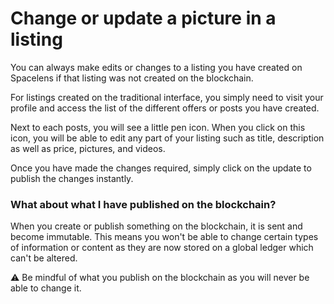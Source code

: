 # Change or update a picture in a listing

You can always make edits or changes to a listing you have created on Spacelens if that listing was not created on the blockchain. 

For listings created on the traditional interface, you simply need to visit your profile and access the list of the different offers or posts you have created.

Next to each posts, you will see a little pen icon. When you click on this icon, you will be able to edit any part of your listing such as title, description as well as price, pictures, and videos.

Once you have made the changes required, simply click on the update to publish the changes instantly.

### What about what I have published on the blockchain?

When you create or publish something on the blockchain, it is sent and become immutable. This means you won't be able to change certain types of information or content as they are now stored on a global ledger which can't be altered.

⚠️ Be mindful of what you publish on the blockchain as you will never be able to change it.

